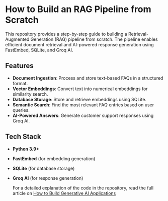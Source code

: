 # How to Build an RAG Pipeline from Scratch

This repository provides a step-by-step guide to building a Retrieval-Augmented Generation (RAG) pipeline from scratch. The pipeline enables efficient document retrieval and AI-powered response generation using FastEmbed, SQLite, and Groq AI.

## Features

- **Document Ingestion**: Process and store text-based FAQs in a structured format.
- **Vector Embeddings**: Convert text into numerical embeddings for similarity search.
- **Database Storage**: Store and retrieve embeddings using SQLite.
- **Semantic Search**: Find the most relevant FAQ entries based on user queries.
- **AI-Powered Answers**: Generate customer support responses using Groq AI.

## Tech Stack

- **Python 3.9+**
- **FastEmbed** (for embedding generation)
- **SQLite** (for database storage)
- **Groq AI** (for response generation)

  For a detailed explanation of the code in the repository, read the full article on [How to Build Generative AI Applications](<https://www.projectpro.io/article/how-to-build-generative-ai-applications/1098>)
